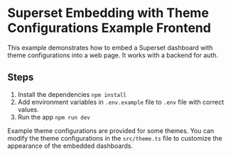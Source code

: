 # Superset Embedding with Theme Configurations Example Frontend

This example demonstrates how to embed a Superset dashboard with theme configurations into a web page. It works with a backend for auth.

## Steps
1. Install the dependencies `npm install`
2. Add environment variables in `.env.example` file to `.env` file with correct values.
3. Run the app `npm run dev`

Example theme configurations are provided for some themes. You can modify the theme configurations in the `src/theme.ts` file to customize the appearance of the embedded dashboards.
